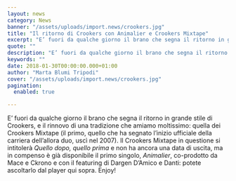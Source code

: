 ```yaml
---
layout: news
category: News
banner: "/assets/uploads/import.news/crookers.jpg"
title: "Il ritorno di Crookers con Animalier e Crookers Mixtape"
excerpt: "E’ fuori da qualche giorno il brano che segna il ritorno in grande stile di Crookers, e il rinnovo di una tradizione che amiamo moltissimo: quella dei Crookers Mixtape (il primo, quello che ha segnato l’inizio ufficiale della carriera dell’allora duo, uscì nel 2007). Il Crookers Mixtape in questione si intitolerà Quello dopo, quello prima [&hellip"
quote: ""
description: "E’ fuori da qualche giorno il brano che segna il ritorno in grande stile di Crookers, e il rinnovo di una tradizione che amiamo moltissimo: quella dei Crookers Mixtape (il primo, quello che ha segnato l’inizio ufficiale della carriera dell’allora duo, uscì nel 2007). Il Crookers Mixtape in questione si intitolerà Quello dopo, quello prima [&hellip"
keywords: ""
date: 2018-01-30T00:00:00.000+01:00
author: "Marta Blumi Tripodi"
cover: "/assets/uploads/import.news/crookers.jpg"
pagination:
  enabled: true

---
```


E’ fuori da qualche giorno il brano che segna il ritorno in grande stile di Crookers, e il rinnovo di una tradizione che amiamo moltissimo: quella dei Crookers Mixtape (il primo, quello che ha segnato l’inizio ufficiale della carriera dell’allora duo, uscì nel 2007). Il Crookers Mixtape in questione si intitolerà _Quello dopo, quello prima_ e non ha ancora una data di uscita, ma in compenso è già disponibile il primo singolo, _Animalier_, co-prodotto da Mace e Ckrono e con il featuring di Dargen D’Amico e Danti: potete ascoltarlo dal player qui sopra. Enjoy!